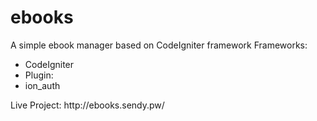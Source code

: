 # ebooks
A simple ebook manager based on CodeIgniter framework
Frameworks:<br>
<ul>
<li>CodeIgniter</li>
<li>Plugin:</li>
<li>ion_auth</li>
</ul>
Live Project: http://ebooks.sendy.pw/

